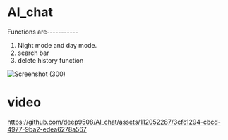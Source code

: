 # AI_chat

Functions are-----------
1. Night mode and day mode.
2. search bar
3. delete history function

![Screenshot (300)](https://github.com/deep9508/AI_chat/assets/112052287/32ca48aa-17b1-4e21-9f1b-ffb7d00b9cc6)

# video


https://github.com/deep9508/AI_chat/assets/112052287/3cfc1294-cbcd-4977-9ba2-edea6278a567

